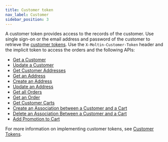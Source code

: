 ```yaml
---
title: Customer token
nav_label: Customer
sidebar_position: 3
---
```


A customer token provides access to the records of the customer. Use single sign-on or the email address and password of the customer to retrieve the [customer tokens](/docs/customer-management/customer-management-api/customer-tokens).  Use the `X-Moltin-Customer-Token` header and the implicit token to access the orders and the following APIs:

- [Get a Customer](/docs/customer-management/customer-management-api/get-a-customer)
- [Update a Customer](/docs/customer-management/customer-management-api/update-a-customer)
- [Get Customer Addresses](/docs/api/addresses/get-v-2-customer-addresses)
- [Get an Address](/docs/api/addresses/get-v-2-customer-addressget-an-address)
- [Create an Address](/docs/api/addresses/get-v-2-account-address)
- [Update an Address](/docs/api/addresses/put-v-2-account-address)
- [Get all Orders](/docs/api/carts/get-customer-orders)
- [Get an Order](/docs/carts-orders/orders/orders-api/get-an-order)
- [Get Customer Carts](/docs/carts-orders/carts/customer-cart-associations/get-customer-carts)
- [Create an Association between a Customer and a Cart](/docs/carts-orders/carts/customer-cart-associations/create-an-association)
- [Delete an Association Between a Customer and a Cart](/docs/carts-orders/carts/customer-cart-associations/delete-an-association)
- [Add Promotion to Cart](/docs/carts-orders/carts/cart-items/add-promotion-to-cart)

For more information on implementing customer tokens, see [Customer Tokens](/docs/customer-management/customer-management-api/customer-tokens).
